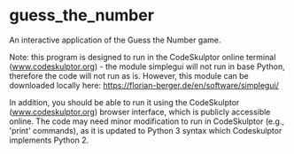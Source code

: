 # guess_the_number
An interactive application of the Guess the Number game. 

Note: this program is designed to run in the CodeSkulptor online terminal (www.codeskulptor.org) - the module simplegui will not run in base Python, therefore the code will not run as is. However, this module can be downloaded locally here: https://florian-berger.de/en/software/simplegui/

In addition, you should be able to run it using the CodeSkulptor (www.codeskulptor.org) browser interface, which is publicly accessible online. The code may need minor modification to run in CodeSkulptor (e.g., 'print' commands), as it is updated to Python 3 syntax which Codeskulptor implements Python 2. 
